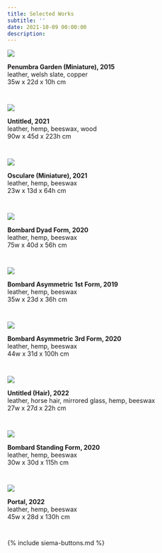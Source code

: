 ```yaml
---
title: Selected Works
subtitle: ''
date: 2021-10-09 00:00:00
description: 
---
```


<div style="max-width: 500px">

<div class="siema">

<div>
<img src="/images/home/homepage4.jpg" />
<p style="margin-left: 0; padding-bottom: 2em">
	<b>Penumbra Garden (Miniature), 2015</b><br />
	leather, welsh slate, copper<br />
	35w x 22d x 10h cm
</p>
</div>

<div>
<img src="/images/new/sculptures/two-standing-forms/Image 1.jpg" />
<p style="margin-left: 0; padding-bottom: 2em">
	<b>Untitled, 2021</b><br />
	leather, hemp, beeswax, wood<br />
	90w x 45d x 223h cm
</p>
</div>

<div>
<img src="/images/new/sculptures/osculare/1 full.jpg" />
<p style="margin-left: 0; padding-bottom: 2em">
	<b>Osculare (Miniature), 2021</b><br />
	leather, hemp, beeswax<br />
	23w x 13d x 64h cm
</p>
</div>

<div>
<img src="/images/new/sculptures/vessel-forms/4.jpg" />
<p style="margin-left: 0; padding-bottom: 2em">
	<b>Bombard Dyad Form, 2020</b><br />
	leather, hemp, beeswax<br />
	75w x 40d x 56h cm
</p>
</div>

<div>
<img src="/images/new/sculptures/vessel-forms/2.jpg" />
<p style="margin-left: 0; padding-bottom: 2em">
	<b>Bombard Asymmetric 1st Form, 2019</b><br />
	leather, hemp, beeswax<br />
	35w x 23d x 36h cm
</p>
</div>

<div>
<img src="/images/new/sculptures/vessel-forms/9.jpg" />
<p style="margin-left: 0; padding-bottom: 2em">
	<b>Bombard Asymmetric 3rd Form, 2020</b><br />
	leather, hemp, beeswax<br />
	44w x 31d x 100h cm
</p>
</div>

<div>
<img src="/images/new/sculptures/untitled-hair.jpg" />
<p style="margin-left: 0; padding-bottom: 2em">
	<b>Untitled (Hair), 2022</b><br />
	leather, horse hair, mirrored glass, hemp, beeswax<br />
	27w x 27d x 22h cm
</p>
</div>

<div>
<img src="/images/new/sculptures/bombard-standing-form/1.jpg" />
<p style="margin-left: 0; padding-bottom: 2em">
	<b>Bombard Standing Form, 2020</b><br />
	leather, hemp, beeswax<br />
	30w x 30d x 115h cm
</p>
</div>

<div>
<img src="/images/new/sculptures/portal/shrunk/1.jpg" />
<p style="margin-left: 0; padding-bottom: 2em">
	<b>Portal, 2022</b><br />
	leather, hemp, beeswax<br />
	45w x 28d x 130h cm
</p>
</div>

</div>

{% include siema-buttons.md %}

</div>
